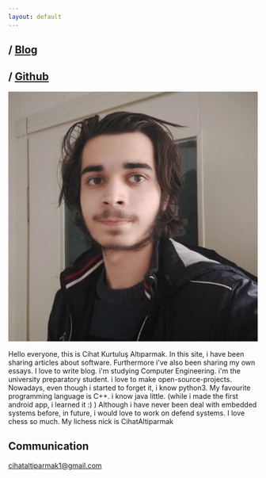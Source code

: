 ```yaml
---
layout: default
---
```


## / [Blog](/blog) 
## / [Github](https://github.com/CihatAltiparmak)
![](/pp.jpg)

Hello everyone, this is Cihat Kurtuluş Altıparmak. In this site, i have been sharing articles about software. 
Furthermore i've also been sharing my own essays. I love to write blog. 
i'm studying Computer Engineering. i'm the university preparatory student. i love to make open-source-projects. 
Nowadays, even though i started to forget it, i know python3. My favourite programming language is C++. i know java little. (while i made the first android app, i learned it :) ) 
Although i have never been deal with embedded systems before, in future, i would love to work on defend systems.
I love chess so much. My lichess nick is CihatAltiparmak

## Communication
cihataltiparmak1@gmail.com


